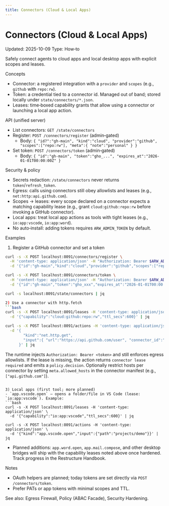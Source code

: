 ```yaml
---
title: Connectors (Cloud & Local Apps)
---
```


# Connectors (Cloud & Local Apps)
Updated: 2025-10-09
Type: How‑to

Safely connect agents to cloud apps and local desktop apps with explicit scopes and leases.

Concepts
- Connector: a registered integration with a `provider` and `scopes` (e.g., `github` with `repo:rw`).
- Token: a credential tied to a connector id. Managed out of band; stored locally under `state/connectors/*.json`.
- Leases: time‑boxed capability grants that allow using a connector or launching a local app action.

API (unified server)
- List connectors: `GET /state/connectors`
- Register: `POST /connectors/register` (admin‑gated)
  - Body: `{ "id?":"gh-main", "kind":"cloud", "provider":"github", "scopes":["repo:rw"], "meta":{ "note":"personal" } }`
- Set token: `POST /connectors/token` (admin‑gated)
  - Body: `{ "id":"gh-main", "token":"gho_...", "expires_at":"2026-01-01T00:00:00Z" }`

Security & policy
- Secrets redaction: `/state/connectors` never returns `token`/`refresh_token`.
- Egress: calls using connectors still obey allowlists and leases (e.g., `net:http:api.github.com`).
- Scopes → leases: every scope declared on a connector expects a matching capability lease (e.g., grant `cloud:github:repo:rw` before invoking a GitHub connector).
- Local apps: treat local app actions as tools with tight leases (e.g., `io:app:vscode`, `io:app:word`).
- No auto‑install: adding tokens requires `ARW_ADMIN_TOKEN` by default.

Examples
1) Register a GitHub connector and set a token
```bash
curl -s -X POST localhost:8091/connectors/register \
  -H 'content-type: application/json' -H "Authorization: Bearer $ARW_ADMIN_TOKEN" \
  -d '{"id":"gh-main","kind":"cloud","provider":"github","scopes":["repo:rw"],"meta":{}}'

curl -s -X POST localhost:8091/connectors/token \
  -H 'content-type: application/json' -H "Authorization: Bearer $ARW_ADMIN_TOKEN" \
  -d '{"id":"gh-main","token":"gho_xxx","expires_at":"2026-01-01T00:00:00Z"}'

curl -s localhost:8091/state/connectors | jq

2) Use a connector with http.fetch
```bash
curl -s -X POST localhost:8091/leases -H 'content-type: application/json' \
  -d '{"capability":"cloud:github:repo:rw","ttl_secs":600}' | jq

curl -s -X POST localhost:8091/actions -H 'content-type: application/json' \
  -d '{
        "kind":"net.http.get",
        "input":{ "url":"https://api.github.com/user", "connector_id":"gh-main" }
      }' | jq
```
The runtime injects `Authorization: Bearer <token>` and still enforces egress allowlists. If the lease is missing, the action returns `connector lease required` and emits a `policy.decision`. Optionally restrict hosts per connector by setting `meta.allowed_hosts` in the connector manifest (e.g., `["api.github.com"]`).
```

3) Local apps (first tool; more planned)
- `app.vscode.open` — opens a folder/file in VS Code (lease: `io:app:vscode`). Example:
```bash
curl -s -X POST localhost:8091/leases -H 'content-type: application/json' \
  -d '{"capability":"io:app:vscode","ttl_secs":600}' | jq

curl -s -X POST localhost:8091/actions -H 'content-type: application/json' \
  -d '{"kind":"app.vscode.open","input":{"path":"projects/demo"}}' | jq
```
- Planned additions: `app.word.open`, `app.mail.compose`, and other desktop bridges will ship with the capability leases noted above once hardened. Track progress in the Restructure Handbook.

Notes
- OAuth helpers are planned; today tokens are set directly via `POST /connectors/token`.
- Prefer PATs or app tokens with minimal scopes and TTL.

See also: Egress Firewall, Policy (ABAC Facade), Security Hardening.
